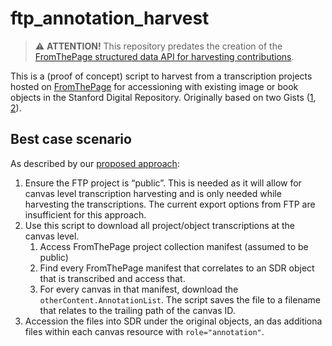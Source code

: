 # ftp_annotation_harvest

> ⚠️ **ATTENTION!** This repository predates the creation of the [FromThePage structured data API for harvesting contributions](https://github.com/benwbrum/fromthepage/wiki/Structured-Data-API-for-Harvesting-Crowdsourced-Contributions). 

This is a (proof of concept) script to harvest from a transcription projects hosted on [FromThePage](https://fromthepage.com/) for accessioning with existing image or book objects in the Stanford Digital Repository. Originally based on two Gists ([1](https://gist.github.com/camillevilla/4d19805f564092ffc64a7653893d47d5), [2](https://gist.github.com/mejackreed/7546c2947d94ffce5fa3d1c38fbde6d7)).

## Best case scenario

As described by our [proposed approach](https://docs.google.com/document/d/1-pFteFv1bZJE4h0a2OtIcrZa4cN3TB5mOZ78PbT8l7Y/edit):

1. Ensure the FTP project is “public”. This is needed as it will allow for canvas level transcription harvesting and is only needed while harvesting the transcriptions. The current export options from FTP are insufficient for this approach.
2. Use this script to download all project/object transcriptions at the canvas level.
   1. Access FromThePage project collection manifest (assumed to be public)
   2. Find every FromThePage manifest that correlates to an SDR object that is transcribed and access that.
   3. For every canvas in that manifest, download the `otherContent.AnnotationList`. The script saves the file to a filename that relates to the trailing path of the canvas ID.
 4. Accession the files into SDR under the original objects, an das additiona files within each canvas resource with `role="annotation"`.
